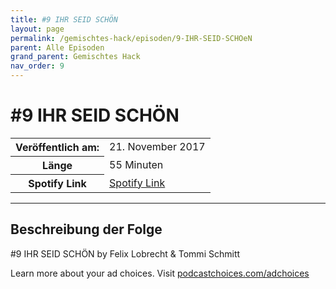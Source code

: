 ```yaml
---
title: #9 IHR SEID SCHÖN
layout: page
permalink: /gemischtes-hack/episoden/9-IHR-SEID-SCHOeN
parent: Alle Episoden
grand_parent: Gemischtes Hack
nav_order: 9
---
```


# #9 IHR SEID SCHÖN
<table class="resp-table dcf-table dcf-table-responsive dcf-table-bordered dcf-table-striped dcf-w-100%">
                    <tbody>
                        <tr>
                            <th scope="row">Veröffentlich am:</th>
                            <td data-label="Veröffentlich am:">21. November 2017</td>
                        </tr>
                        <tr>
                            <th scope="row">Länge </th>
                            <td data-label="Länge ">55 Minuten</td>
                        </tr><tr>
                                <th scope="row">Spotify Link</th>
                                <td data-label="Spotify Link"><a href="https://open.spotify.com/episode/2YBG7a2inIucHWnXDAIR1k">Spotify Link</a></td>
                            </tr></tbody>
                </table>

***

## Beschreibung der Folge

<div>
<p>#9 IHR SEID SCHÖN by Felix Lobrecht &amp; Tommi Schmitt</p><p> </p><p>Learn more about your ad choices. Visit <a href="https://podcastchoices.com/adchoices">podcastchoices.com/adchoices</a></p>  
</div>

